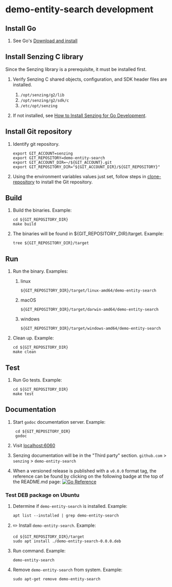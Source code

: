 # demo-entity-search development

## Install Go

1. See Go's [Download and install](https://go.dev/doc/install)

## Install Senzing C library

Since the Senzing library is a prerequisite, it must be installed first.

1. Verify Senzing C shared objects, configuration, and SDK header files are installed.
    1. `/opt/senzing/g2/lib`
    1. `/opt/senzing/g2/sdk/c`
    1. `/etc/opt/senzing`

1. If not installed, see
   [How to Install Senzing for Go Development](https://github.com/senzing-garage/knowledge-base/blob/main/HOWTO/install-senzing-for-go-development.md).

## Install Git repository

1. Identify git repository.

    ```console
    export GIT_ACCOUNT=senzing
    export GIT_REPOSITORY=demo-entity-search
    export GIT_ACCOUNT_DIR=~/${GIT_ACCOUNT}.git
    export GIT_REPOSITORY_DIR="${GIT_ACCOUNT_DIR}/${GIT_REPOSITORY}"

    ```

1. Using the environment variables values just set, follow steps in
   [clone-repository](https://github.com/senzing-garage/knowledge-base/blob/main/HOWTO/clone-repository.md) to install the Git repository.

## Build

1. Build the binaries.
   Example:

    ```console
    cd ${GIT_REPOSITORY_DIR}
    make build

    ```

1. The binaries will be found in ${GIT_REPOSITORY_DIR}/target.
   Example:

    ```console
    tree ${GIT_REPOSITORY_DIR}/target

    ```

## Run

1. Run the binary.
   Examples:

    1. linux

        ```console
        ${GIT_REPOSITORY_DIR}/target/linux-amd64/demo-entity-search

        ```

    1. macOS

        ```console
        ${GIT_REPOSITORY_DIR}/target/darwin-amd64/demo-entity-search

        ```

    1. windows

        ```console
        ${GIT_REPOSITORY_DIR}/target/windows-amd64/demo-entity-search

        ```

1. Clean up.
   Example:

    ```console
    cd ${GIT_REPOSITORY_DIR}
    make clean

    ```

## Test

1. Run Go tests.
   Example:

    ```console
    cd ${GIT_REPOSITORY_DIR}
    make test

    ```

## Documentation

1. Start `godoc` documentation server.
   Example:

    ```console
     cd ${GIT_REPOSITORY_DIR}
     godoc

    ```

1. Visit [localhost:6060](http://localhost:6060)
1. Senzing documentation will be in the "Third party" section.
   `github.com` > `senzing` > `demo-entity-search`

1. When a versioned release is published with a `v0.0.0` format tag,
the reference can be found by clicking on the following badge at the top of the README.md page:
[![Go Reference](https://pkg.go.dev/badge/github.com/senzing-garage/demo-entity-search.svg)](https://pkg.go.dev/github.com/senzing-garage/demo-entity-search)

### Test DEB package on Ubuntu

1. Determine if `demo-entity-search` is installed.
   Example:

    ```console
    apt list --installed | grep demo-entity-search

    ```

1. :pencil2: Install `demo-entity-search`.
   Example:

    ```console
    cd ${GIT_REPOSITORY_DIR}/target
    sudo apt install ./demo-entity-search-0.0.0.deb

    ```

1. Run command.
   Example:

    ```console
    demo-entity-search

    ```

1. Remove `demo-entity-search` from system.
   Example:

    ```console
    sudo apt-get remove demo-entity-search

    ```
